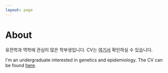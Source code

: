 ```yaml
---
layout: page
---
```


# About

유전학과 역학에 관심이 많은 학부생입니다.
CV는 [여기서]({{site.url}}cv.pdf) 확인하실 수 있습니다.

I'm an undergraduate interested in genetics and epidemiology.
The CV can be found [here]({{site.url}}cv.pdf).
